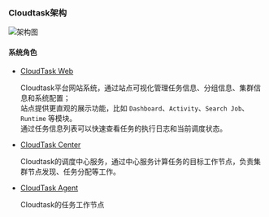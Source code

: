 ### Cloudtask架构

![架构图](_media/cloudtask.png)

#### 系统角色

- [CloudTask Web](https://github.com/cloudtask/cloudtask-web)   
   
   
   Cloudtask平台网站系统，通过站点可视化管理任务信息、分组信息、集群信息和系统配置；   
   站点提供更直观的展示功能，比如 `Dashboard`、`Activity`、`Search Job`、`Runtime` 等模块。   
   通过任务信息列表可以快速查看任务的执行日志和当前调度状态。  

- [CloudTask Center](https://github.com/cloudtask/cloudtask-center)
   
   Cloudtask的调度中心服务，通过中心服务计算任务的目标工作节点，负责集群节点发现、任务分配等工作。

   
- [CloudTask Agent](https://github.com/cloudtask/cloudtask-agent)
   
   Cloudtask的任务工作节点